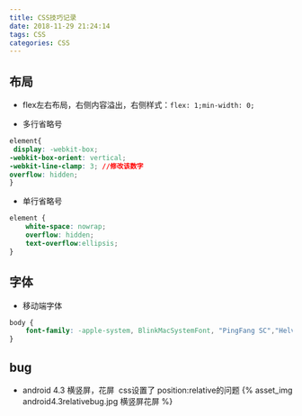 ```yaml
---
title: CSS技巧记录
date: 2018-11-29 21:24:14
tags: CSS
categories: CSS
---
```


## 布局
* flex左右布局，右侧内容溢出，右侧样式：`flex: 1;min-width: 0;`

* 多行省略号
```css
element{
 display: -webkit-box;
-webkit-box-orient: vertical;
-webkit-line-clamp: 3; //修改该数字
overflow: hidden;   
}
```
* 单行省略号
```css
element {
    white-space: nowrap;
	overflow: hidden;
    text-overflow:ellipsis;
}
```

## 字体
* 移动端字体
```css
body {
    font-family: -apple-system, BlinkMacSystemFont, "PingFang SC","Helvetica Neue",STHeiti,"Microsoft Yahei",Tahoma,Simsun,sans-serif;
}
```

## bug
* android 4.3 横竖屏，花屏  css设置了 position:relative的问题
{% asset_img android4.3relativebug.jpg 横竖屏花屏 %}
